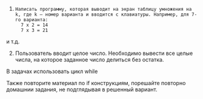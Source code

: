 1.     Написать программу, которая выводит на экран таблицу умножения на k, где k – номер варианта и вводится с клавиатуры. Например, для 7-го варианта:
         7 x 2 = 14
         7 x 3 = 21

и т.д.



2.  Пользователь вводит целое число. Необходимо вывести все целые числа, на которое заданное число делиться без остатка.

В задачах использовать цикл while

Также повторите материал по if конструкциям, порешайте повторно домашнии задания, не подглядывая в решенный вариант.